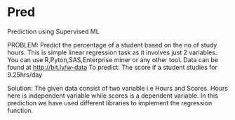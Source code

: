 # Pred
Prediction using Supervised ML


PROBLEM: Predict the percentage of a student based on the no.of study hours.
This is simple linear regression task as it involves just 2 variables. 
You can use R,Pyton,SAS,Enterprise miner or any other tool. 
Data can be found at http://bit.ly/w-data To predict: The score if a student studies for 9.25hrs/day 

Solution: The given data consist of two variable i.e Hours and Scores.
Hours here is independent variable while scores is a dependent variable.
In this prediction we have used different libraries to implement the regression function.
